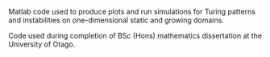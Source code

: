 Matlab code used to produce plots and run simulations for Turing patterns and instabilities on one-dimensional static and growing domains.

Code used during completion of BSc (Hons) mathematics dissertation at the University of Otago.
